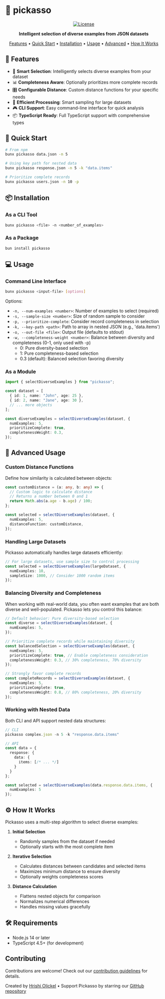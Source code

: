 # 🎨 pickasso

<div align="center">

[![License](https://img.shields.io/badge/license-Apache--2.0-blue.svg)](LICENSE)

**Intelligent selection of diverse examples from JSON datasets**

[Features](#-features) • [Quick Start](#-quick-start) • [Installation](#-installation) • [Usage](#-usage) • [Advanced](#-advanced-usage) • [How It Works](#-how-it-works)

</div>

## 🎯 Features

- 🔄 **Smart Selection**: Intelligently selects diverse examples from your dataset
- 📊 **Completeness Aware**: Optionally prioritizes more complete records
- 🎛️ **Configurable Distance**: Custom distance functions for your specific needs
- 💪 **Efficient Processing**: Smart sampling for large datasets
- 🎮 **CLI Support**: Easy command-line interface for quick analysis
- 📦 **TypeScript Ready**: Full TypeScript support with comprehensive types

## 🚀 Quick Start

```bash
# From npm
bunx pickasso data.json -n 5

# Using key path for nested data
bunx pickasso response.json -n 5 -k "data.items"

# Prioritize complete records
bunx pickasso users.json -n 10 -p
```

## 📦 Installation

### As a CLI Tool

```bash
bunx pickasso <file> -n <number_of_examples>
```

### As a Package

```bash
bun install pickasso
```

## 💻 Usage

### Command Line Interface

```bash
bunx pickasso <input-file> [options]
```

Options:

- `-n, --num-examples <number>`: Number of examples to select (required)
- `-s, --sample-size <number>`: Size of random sample to consider
- `-p, --prioritize-complete`: Consider record completeness in selection
- `-k, --key-path <path>`: Path to array in nested JSON (e.g., 'data.items')
- `-o, --out-file <file>`: Output file (defaults to stdout)
- `-w, --completeness-weight <number>`: Balance between diversity and completeness (0-1, only used with -p)
  - 0: Pure diversity-based selection
  - 1: Pure completeness-based selection
  - 0.3 (default): Balanced selection favoring diversity

### As a Module

```typescript
import { selectDiverseExamples } from "pickasso";

const dataset = [
  { id: 1, name: "John", age: 25 },
  { id: 2, name: "Jane", age: 30 },
  // ... more objects
];

const diverseExamples = selectDiverseExamples(dataset, {
  numExamples: 5,
  prioritizeComplete: true,
  completenessWeight: 0.3,
});
```

## 🔧 Advanced Usage

### Custom Distance Functions

Define how similarity is calculated between objects:

```typescript
const customDistance = (a: any, b: any) => {
  // Custom logic to calculate distance
  // Returns a number between 0 and 1
  return Math.abs(a.age - b.age) / 100;
};

const selected = selectDiverseExamples(dataset, {
  numExamples: 5,
  distanceFunction: customDistance,
});
```

### Handling Large Datasets

Pickasso automatically handles large datasets efficiently:

```typescript
// For large datasets, use sample size to control processing
const selected = selectDiverseExamples(largeDataset, {
  numExamples: 10,
  sampleSize: 1000, // Consider 1000 random items
});
```

### Balancing Diversity and Completeness

When working with real-world data, you often want examples that are both diverse and well-populated. Pickasso lets you control this balance:

```typescript
// Default behavior: Pure diversity-based selection
const diverse = selectDiverseExamples(dataset, {
  numExamples: 5,
});

// Prioritize complete records while maintaining diversity
const balancedSelection = selectDiverseExamples(dataset, {
  numExamples: 5,
  prioritizeComplete: true, // Enable completeness consideration
  completenessWeight: 0.3, // 30% completeness, 70% diversity
});

// Strongly favor complete records
const completeRecords = selectDiverseExamples(dataset, {
  numExamples: 5,
  prioritizeComplete: true,
  completenessWeight: 0.8, // 80% completeness, 20% diversity
});
```

### Working with Nested Data

Both CLI and API support nested data structures:

```typescript
// CLI
pickasso complex.json -n 5 -k "response.data.items"

// API
const data = {
  response: {
    data: {
      items: [/* ... */]
    }
  }
};

const selected = selectDiverseExamples(data.response.data.items, {
  numExamples: 5
});
```

## ⚙️ How It Works

Pickasso uses a multi-step algorithm to select diverse examples:

1. **Initial Selection**

   - Randomly samples from the dataset if needed
   - Optionally starts with the most complete item

2. **Iterative Selection**

   - Calculates distances between candidates and selected items
   - Maximizes minimum distance to ensure diversity
   - Optionally weights completeness scores

3. **Distance Calculation**
   - Flattens nested objects for comparison
   - Normalizes numerical differences
   - Handles missing values gracefully

## 🛠️ Requirements

- Node.js 14 or later
- TypeScript 4.5+ (for development)

## Contributing

Contributions are welcome! Check out our [contribution guidelines](CONTRIBUTING.md) for details.

Created by [Hrishi Olickel](https://twitter.com/hrishioa) • Support Pickasso by starring our [GitHub repository](https://github.com/southbridgeai/pickasso)

